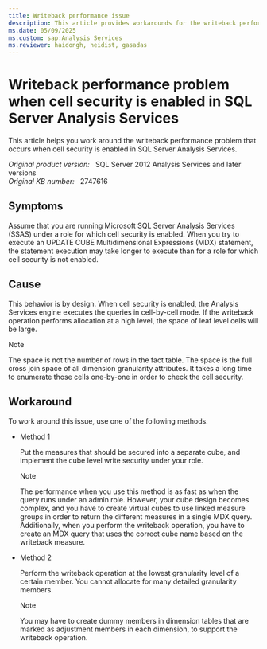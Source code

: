```yaml
---
title: Writeback performance issue
description: This article provides workarounds for the writeback performance problem that occurs when cell security is enabled in SQL Server Analysis Services.
ms.date: 05/09/2025
ms.custom: sap:Analysis Services
ms.reviewer: haidongh, heidist, gasadas
---
```

# Writeback performance problem when cell security is enabled in SQL Server Analysis Services

This article helps you work around the writeback performance problem that occurs when cell security is enabled in SQL Server Analysis Services.

_Original product version:_ &nbsp; SQL Server 2012 Analysis Services and later versions  
_Original KB number:_ &nbsp; 2747616

## Symptoms

Assume that you are running Microsoft SQL Server Analysis Services (SSAS) under a role for which cell security is enabled. When you try to execute an UPDATE CUBE Multidimensional Expressions (MDX) statement, the statement execution may take longer to execute than for a role for which cell security is not enabled.

## Cause

This behavior is by design. When cell security is enabled, the Analysis Services engine executes the queries in cell-by-cell mode. If the writeback operation performs allocation at a high level, the space of leaf level cells will be large.

> [!NOTE]
> The space is not the number of rows in the fact table. The space is the full cross join space of all dimension granularity attributes. It takes a long time to enumerate those cells one-by-one in order to check the cell security.

## Workaround

To work around this issue, use one of the following methods.

- Method 1  

    Put the measures that should be secured into a separate cube, and implement the cube level write security under your role.

    > [!NOTE]
    > The performance when you use this method is as fast as when the query runs under an admin role. However, your cube design becomes complex, and you have to create virtual cubes to use linked measure groups in order to return the different measures in a single MDX query. Additionally, when you perform the writeback operation, you have to create an MDX query that uses the correct cube name based on the writeback measure.

- Method 2  

    Perform the writeback operation at the lowest granularity level of a certain member. You cannot allocate for many detailed granularity members.

    > [!NOTE]
    > You may have to create dummy members in dimension tables that are marked as adjustment members in each dimension, to support the writeback operation.
